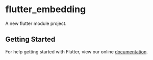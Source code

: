 # flutter_embedding

A new flutter module project.

## Getting Started

For help getting started with Flutter, view our online
[documentation](https://flutter.dev/).
